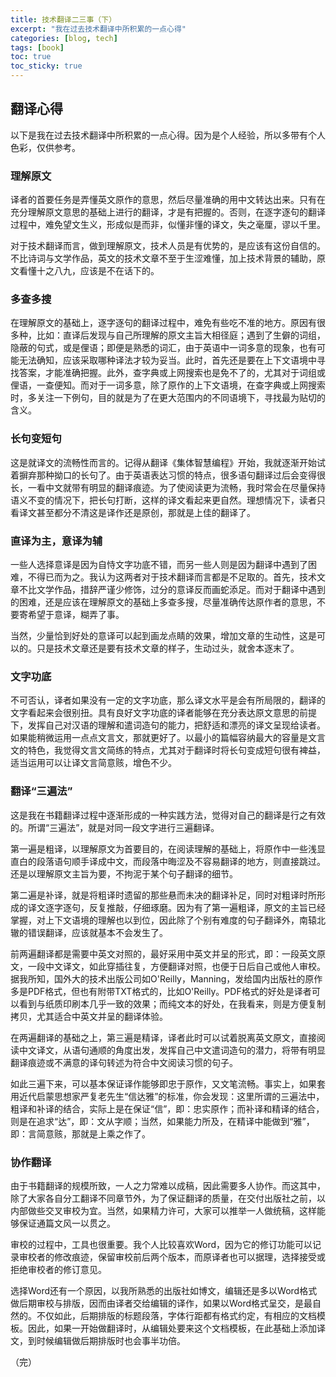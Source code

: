 ```yaml
---
title: 技术翻译二三事（下）
excerpt: "我在过去技术翻译中所积累的一点心得"
categories: [blog, tech]
tags: [book]
toc: true
toc_sticky: true
---
```


## 翻译心得

以下是我在过去技术翻译中所积累的一点心得。因为是个人经验，所以多带有个人色彩，仅供参考。

### 理解原文

译者的首要任务是弄懂英文原作的意思，然后尽量准确的用中文转达出来。只有在充分理解原文意思的基础上进行的翻译，才是有把握的。否则，在逐字逐句的翻译过程中，难免望文生义，形成似是而非，似懂非懂的译文，失之毫厘，谬以千里。

对于技术翻译而言，做到理解原文，技术人员是有优势的，是应该有这份自信的。不比诗词与文学作品，英文的技术文章不至于生涩难懂，加上技术背景的辅助，原文看懂十之八九，应该是不在话下的。

### 多查多搜

在理解原文的基础上，逐字逐句的翻译过程中，难免有些吃不准的地方。原因有很多种，比如：直译后发现与自己所理解的原文主旨大相径庭；遇到了生僻的词组，隐蔽的句式，或是俚语；即便是熟悉的词汇，由于英语中一词多意的现象，也有可能无法确知，应该采取哪种译法才较为妥当。此时，首先还是要在上下文语境中寻找答案，才能准确把握。此外，查字典或上网搜索也是免不了的，尤其对于词组或俚语，一查便知。而对于一词多意，除了原作的上下文语境，在查字典或上网搜索时，多关注一下例句，目的就是为了在更大范围内的不同语境下，寻找最为贴切的含义。

### 长句变短句

这是就译文的流畅性而言的。记得从翻译《集体智慧编程》开始，我就逐渐开始试着摒弃那种拗口的长句了。由于英语表达习惯的特点，很多语句翻译过后会变得很长，一看中文就带有明显的翻译痕迹。为了使阅读更为流畅，我时常会在尽量保持语义不变的情况下，把长句打断，这样的译文看起来更自然。理想情况下，读者只看译文甚至都分不清这是译作还是原创，那就是上佳的翻译了。

### 直译为主，意译为辅

一些人选择意译是因为自恃文字功底不错，而另一些人则是因为翻译中遇到了困难，不得已而为之。我认为这两者对于技术翻译而言都是不足取的。首先，技术文章不比文学作品，措辞严谨少修饰，过分的意译反而画蛇添足。而对于翻译中遇到的困难，还是应该在理解原文的基础上多查多搜，尽量准确传达原作者的意思，不要寄希望于意译，糊弄了事。

当然，少量恰到好处的意译可以起到画龙点睛的效果，增加文章的生动性，这是可以的。只是技术文章还是要有技术文章的样子，生动过头，就舍本逐末了。

### 文字功底

不可否认，译者如果没有一定的文字功底，那么译文水平是会有所局限的，翻译的文字看起来会很别扭。具有良好文字功底的译者能够在充分表达原文意思的前提下，发挥自己对汉语的理解和遣词造句的能力，把舒适和漂亮的译文呈现给读者。如果能稍微运用一点点文言文，那就更好了。以最小的篇幅容纳最大的容量是文言文的特色，我觉得文言文简练的特点，尤其对于翻译时将长句变成短句很有裨益，适当运用可以让译文言简意赅，增色不少。

### 翻译“三遍法”

这是我在书籍翻译过程中逐渐形成的一种实践方法，觉得对自己的翻译是行之有效的。所谓“三遍法”，就是对同一段文字进行三遍翻译。

第一遍是粗译，以理解原文为首要目的，在阅读理解的基础上，将原作中一些浅显直白的段落语句顺手译成中文，而段落中晦涩及不容易翻译的地方，则直接跳过。还是以理解原文主旨为要，不拘泥于某个句子翻译的细节。

第二遍是补译，就是将粗译时遗留的那些悬而未决的翻译补足，同时对粗译时所形成的译文逐字逐句，反复推敲，仔细琢磨。因为有了第一遍粗译，原文的主旨已经掌握，对上下文语境的理解也以到位，因此除了个别有难度的句子翻译外，南辕北辙的错误翻译，应该就基本不会发生了。

前两遍翻译都是需要中英文对照的，最好采用中英文并呈的形式，即：一段英文原文，一段中文译文，如此穿插往复，方便翻译对照，也便于日后自己或他人审校。据我所知，国外大的技术出版公司如O'Reilly，Manning，发给国内出版社的原作多是PDF格式，但也有附带TXT格式的，比如O'Reilly。PDF格式的好处是译者可以看到与纸质印刷本几乎一致的效果；而纯文本的好处，在我看来，则是方便复制拷贝，尤其适合中英文并呈的翻译体验。

在两遍翻译的基础之上，第三遍是精译，译者此时可以试着脱离英文原文，直接阅读中文译文，从语句通顺的角度出发，发挥自己中文遣词造句的潜力，将带有明显翻译痕迹或不满意的译句转述为符合中文阅读习惯的句子。

如此三遍下来，可以基本保证译作能够即忠于原作，又文笔流畅。事实上，如果套用近代启蒙思想家严复老先生“信达雅”的标准，你会发现：这里所谓的三遍法中，粗译和补译的结合，实际上是在保证“信”，即：忠实原作；而补译和精译的结合，则是在追求“达”，即：文从字顺；当然，如果能力所及，在精译中能做到“雅”，即：言简意赅，那就是上乘之作了。

### 协作翻译

由于书籍翻译的规模所致，一人之力常难以成稿，因此需要多人协作。而这其中，除了大家各自分工翻译不同章节外，为了保证翻译的质量，在交付出版社之前，以内部做些交叉审校为宜。当然，如果精力许可，大家可以推举一人做统稿，这样能够保证通篇文风一以贯之。

审校的过程中，工具也很重要。我个人比较喜欢Word，因为它的修订功能可以记录审校者的修改痕迹，保留审校前后两个版本，而原译者也可以据理，选择接受或拒绝审校者的修订意见。

选择Word还有一个原因，以我所熟悉的出版社如博文，编辑还是多以Word格式做后期审校与排版，因而由译者交给编辑的译作，如果以Word格式呈交，是最自然的。不仅如此，后期排版的标题段落，字体行距都有格式约定，有相应的文档模板。因此，如果一开始做翻译时，从编辑处要来这个文档模板，在此基础上添加译文，到时候编辑做后期排版时也会事半功倍。

（完）
